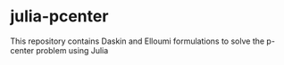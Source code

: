 # julia-pcenter
This repository contains Daskin and Elloumi formulations to solve the p-center problem using Julia
